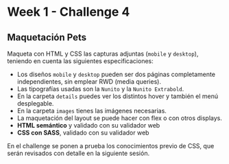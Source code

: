 # Week 1 - Challenge 4

## Maquetación Pets

Maqueta con HTML y CSS las capturas adjuntas (`mobile` y `desktop`), teniendo en cuenta las siguientes especificaciones:

- Los diseños `mobile` y `desktop` pueden ser dos páginas completamente independientes, sin emplear RWD (media queries).
- Las tipografías usadas son la `Nunito` y la `Nunito Extrabold`.
- En la carpeta `details` puedes ver los distintos hover y también el menú desplegable.
- En la carpeta `images` tienes las imágenes necesarias.
- La maquetación del layout se puede hacer con flex o con otros displays.
- **HTML semántico** y validado con su validador web
- **CSS con SASS**, validado con su validador web

En el challenge se ponen a prueba los conocimientos previo de CSS, que serán revisados con detalle en la siguiente sesión.

